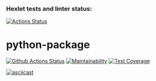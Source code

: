 ### Hexlet tests and linter status:
[![Actions Status](https://github.com/sir-edgar/python-project-50/actions/workflows/hexlet-check.yml/badge.svg)](https://github.com/sir-edgar/python-project-50/actions)

# python-package

[![Github Actions Status](https://github.com/sir-edgar/python-project-50/actions/workflows/github-actions-demo.yml/bage.svg)](https://github.com/sir-edgar/python-project-50/actions)
[![Maintainability](https://api.codeclimate.com/v1/badges/df66c0cbbeca7d822f23/maintainability)](https://codeclimate.com/github/hexlet-boilerplates/python-package/maintainability)
[![Test Coverage](https://api.codeclimate.com/v1/badges/df66c0cbbeca7d822f23/test_coverage)](https://codeclimate.com/github/hexlet-boilerplates/python-package/test_coverage)

[![asciicast](https://asciinema.org/a/1tCh4chU0ZN181SMGiyOSmrjD.svg)](https://asciinema.org/a/1tCh4chU0ZN181SMGiyOSmrjD)
